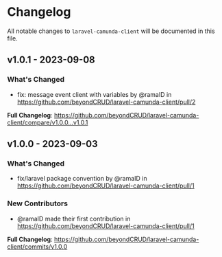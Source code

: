# Changelog

All notable changes to `laravel-camunda-client` will be documented in this file.

## v1.0.1 - 2023-09-08

### What's Changed

- fix: message event client with variables by @ramaID in https://github.com/beyondCRUD/laravel-camunda-client/pull/2

**Full Changelog**: https://github.com/beyondCRUD/laravel-camunda-client/compare/v1.0.0...v1.0.1

## v1.0.0 - 2023-09-03

### What's Changed

- fix/laravel package convention by @ramaID in https://github.com/beyondCRUD/laravel-camunda-client/pull/1

### New Contributors

- @ramaID made their first contribution in https://github.com/beyondCRUD/laravel-camunda-client/pull/1

**Full Changelog**: https://github.com/beyondCRUD/laravel-camunda-client/commits/v1.0.0
